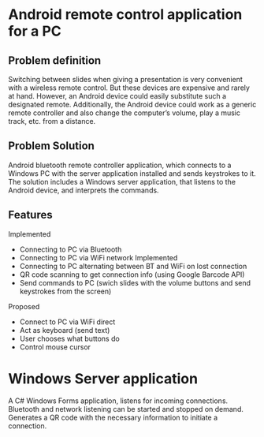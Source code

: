 # Android remote control application for a PC

## Problem definition
Switching between slides when giving a presentation is very convenient with a wireless remote
control. But these devices are expensive and rarely at hand. However, an Android device could
easily substitute such a designated remote. Additionally, the Android device could work as a generic
remote controller and also change the computer’s volume, play a music track, etc. from a distance.

## Problem Solution
Android bluetooth remote controller application, which connects to a Windows PC with the server application installed and sends keystrokes to it. 
The solution includes a Windows server application, that listens to the Android device, and interprets the commands.

## Features
Implemented
* Connecting to PC via Bluetooth
* Connecting to PC via WiFi network Implemented
* Connecting to PC alternating between BT and WiFi on lost connection
* QR code scanning to get connection info (using Google Barcode API)
* Send commands to PC (swich slides with the volume buttons and send keystrokes from the screen)

Proposed
* Connect to PC via WiFi direct
* Act as keyboard (send text)
* User chooses what buttons do
* Control mouse cursor


# Windows Server application
A C# Windows Forms application, listens for incoming connections. Bluetooth and network listening can be started and stopped on demand. Generates a QR code with the necessary information to initiate a connection.